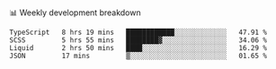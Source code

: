 📊 Weekly development breakdown
<!--START_SECTION:waka-->
```text
TypeScript   8 hrs 19 mins   ████████████░░░░░░░░░░░░░   47.91 % 
SCSS         5 hrs 55 mins   ████████▓░░░░░░░░░░░░░░░░   34.06 % 
Liquid       2 hrs 50 mins   ████░░░░░░░░░░░░░░░░░░░░░   16.29 % 
JSON         17 mins         ▒░░░░░░░░░░░░░░░░░░░░░░░░   01.65 % 
```
<!--END_SECTION:waka-->
